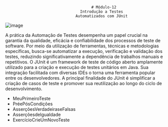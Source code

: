                                           # Módulo-12
                                     Introdução a Testes 
                                   Automatizados com JUnit

                                   
  ![image](https://github.com/githubangelica/Modulo-12/assets/142120001/6797b209-cac2-4901-8428-343c6c99d4ab)

                                   

   A prática da Automação de Testes desempenha um papel crucial na garantia da qualidade,
eficácia e confiabilidade dos processos de teste de software. Por meio da utilização de
ferramentas, técnicas e metodologias específicas, busca-se automatizar a execução, verificação
e validação dos testes, reduzindo significativamente a dependência de trabalhos manuais e
repetitivos.
   O JUnit é um framework de teste de código aberto amplamente utilizado para a criação e 
execução de testes unitários em Java. Sua integração facilitada com diversas IDEs o torna uma 
ferramenta popular entre os desenvolvedores. A principal finalidade do JUnit é simplificar a 
criação de casos de teste e promover sua reutilização ao longo do ciclo de desenvolvimento.
- MeuPrimeiroTeste
- PréePósCondições
- AsserçõesVerdadeiraseFalsas
- AsserçõesdeIgualdade
- ExercícioCrieUmNovoTeste
